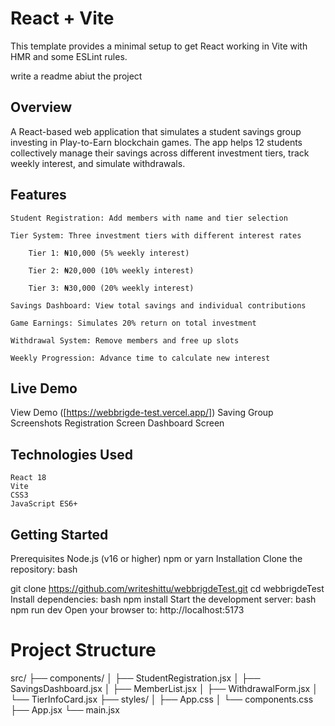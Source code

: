 # React + Vite

This template provides a minimal setup to get React working in Vite with HMR and some ESLint rules.

write a readme abiut the project

## Overview

A React-based web application that simulates a student savings group investing in Play-to-Earn blockchain games. The app helps 12 students collectively manage their savings across different investment tiers, track weekly interest, and simulate withdrawals.

## Features

    Student Registration: Add members with name and tier selection

    Tier System: Three investment tiers with different interest rates

        Tier 1: ₦10,000 (5% weekly interest)

        Tier 2: ₦20,000 (10% weekly interest)

        Tier 3: ₦30,000 (20% weekly interest)

    Savings Dashboard: View total savings and individual contributions

    Game Earnings: Simulates 20% return on total investment

    Withdrawal System: Remove members and free up slots

    Weekly Progression: Advance time to calculate new interest
## Live Demo
  View Demo ([https://webbrigde-test.vercel.app/]) Saving Group
  Screenshots
  Registration Screen
  Dashboard Screen
## Technologies Used
    React 18
    Vite
    CSS3
    JavaScript ES6+

## Getting Started
Prerequisites
    Node.js (v16 or higher)
    npm or yarn
Installation
    Clone the repository:
    bash

git clone https://github.com/writeshittu/webbrigdeTest.git
cd webbrigdeTest
Install dependencies:
bash
npm install
Start the development server:
bash
npm run dev
Open your browser to:
http://localhost:5173
# Project Structure
src/
├── components/
│   ├── StudentRegistration.jsx
│   ├── SavingsDashboard.jsx
│   ├── MemberList.jsx
│   ├── WithdrawalForm.jsx
│   └── TierInfoCard.jsx
├── styles/
│   ├── App.css
│   └── components.css
├── App.jsx
└── main.jsx
